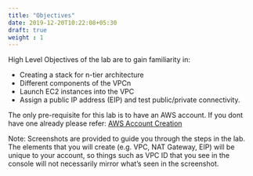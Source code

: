```yaml
---
title: "Objectives"
date: 2019-12-20T10:22:08+05:30
draft: true
weight : 1
---
```


High Level Objectives of the lab are to gain familiarity in: 
-	Creating a stack for n-tier architecture
-	Different components of the VPCn
-	Launch EC2 instances into the VPC
-	Assign a public IP address (EIP) and test public/private connectivity.

The only pre-requisite for this lab is to have an AWS account. If you dont have one already please refer: [AWS Account Creation](https://aws.amazon.com/premiumsupport/knowledge-center/create-and-activate-aws-account/)

Note:  Screenshots are provided to guide you through the steps in the lab. The elements that you will create (e.g. VPC, NAT Gateway, EIP) will be unique to your account, so things such as VPC ID that you see in the console will not necessarily mirror what’s seen in the screenshot.
